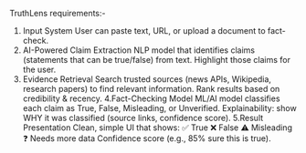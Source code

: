 TruthLens requirements:-
1. Input System
	User can paste text, URL, or upload a document to fact-check.
2. AI-Powered Claim Extraction
	NLP model that identifies claims (statements that can be true/false) from text.
	Highlight those claims for the user.
3.	Evidence Retrieval
	Search trusted sources (news APIs, Wikipedia, research papers) to find relevant information.
	Rank results based on credibility & recency.
4.Fact-Checking Model
	ML/AI model classifies each claim as True, False, Misleading, or Unverified.
	Explainability: show WHY it was classified (source links, confidence score).
5.Result Presentation
	Clean, simple UI that shows:
		✅ True
		❌ False
		⚠️ Misleading
		❓ Needs more data
	Confidence score (e.g., 85% sure this is true).